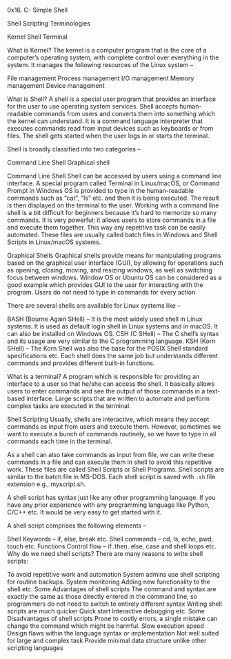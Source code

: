 0x16. C- Simple Shell

Shell Scripting Terminologies

Kernel
Shell
Terminal

What is Kernel?
The kernel is a computer program that is the core of a computer’s operating system, with complete control over everything in the system. It manages the following resources of the Linux system –

File management
Process management
I/O management
Memory management
Device management 

What is Shell?
A shell is a special user program that provides an interface for the user to use operating system services. Shell accepts human-readable commands from users and converts them into something which the kernel can understand. It is a command language interpreter that executes commands read from input devices such as keyboards or from files. The shell gets started when the user logs in or starts the terminal.

Shell is broadly classified into two categories –

Command Line Shell
Graphical shell

Command Line Shell
Shell can be accessed by users using a command line interface. A special program called Terminal in Linux/macOS, or Command Prompt in Windows OS is provided to type in the human-readable commands such as “cat”, “ls” etc. and then it is being executed. The result is then displayed on the terminal to the user.
Working with a command line shell is a bit difficult for beginners because it’s hard to memorize so many commands. It is very powerful; it allows users to store commands in a file and execute them together. This way any repetitive task can be easily automated. These files are usually called batch files in Windows and Shell Scripts in Linux/macOS systems.

Graphical Shells
Graphical shells provide means for manipulating programs based on the graphical user interface (GUI), by allowing for operations such as opening, closing, moving, and resizing windows, as well as switching focus between windows. Window OS or Ubuntu OS can be considered as a good example which provides GUI to the user for interacting with the program. Users do not need to type in commands for every action

There are several shells are available for Linux systems like –

BASH (Bourne Again SHell) – It is the most widely used shell in Linux systems. It is used as default login shell in Linux systems and in macOS. It can also be installed on Windows OS.
CSH (C SHell) – The C shell’s syntax and its usage are very similar to the C programming language.
KSH (Korn SHell) – The Korn Shell was also the base for the POSIX Shell standard specifications etc.
Each shell does the same job but understands different commands and provides different built-in functions.

What is a terminal?
A program which is responsible for providing an interface to a user so that he/she can access the shell. It basically allows users to enter commands and see the output of those commands in a text-based interface. Large scripts that are written to automate and perform complex tasks are executed in the terminal.

Shell Scripting
Usually, shells are interactive, which means they accept commands as input from users and execute them. However, sometimes we want to execute a bunch of commands routinely, so we have to type in all commands each time in the terminal.

As a shell can also take commands as input from file, we can write these commands in a file and can execute them in shell to avoid this repetitive work. These files are called Shell Scripts or Shell Programs. Shell scripts are similar to the batch file in MS-DOS. Each shell script is saved with `.sh` file extension e.g., myscript.sh.

A shell script has syntax just like any other programming language. If you have any prior experience with any programming language like Python, C/C++ etc. It would be very easy to get started with it.

A shell script comprises the following elements –

Shell Keywords – if, else, break etc.
Shell commands – cd, ls, echo, pwd, touch etc.
Functions
Control flow – if..then..else, case and shell loops etc.
Why do we need shell scripts?
There are many reasons to write shell scripts:

To avoid repetitive work and automation
System admins use shell scripting for routine backups.
System monitoring
Adding new functionality to the shell etc.
Some Advantages of shell scripts
The command and syntax are exactly the same as those directly entered in the command line, so programmers do not need to switch to entirely different syntax
Writing shell scripts are much quicker
Quick start
Interactive debugging etc.
Some Disadvantages of shell scripts
Prone to costly errors, a single mistake can change the command which might be harmful.
Slow execution speed
Design flaws within the language syntax or implementation
Not well suited for large and complex task
Provide minimal data structure unlike other scripting languages
